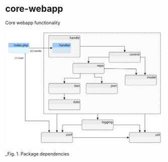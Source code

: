 # core-webapp
Core webapp functionality

![core-webapp](docs/img/overview/package-dependencies.svg)

_Fig. 1. Package dependencies
